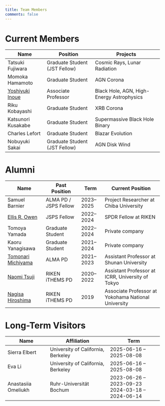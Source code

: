 ```yaml
---
title: Team Members
comments: false
---
```


# Current Members
|Name|Position|Projects|
| ---- | ---- | ---- |
| Tatsuki Fujiwara  |  Graduate Student (JST Fellow)|Cosmic Rays, Lunar Radiation|
| Momoka Hamamoto |  Graduate Student  |AGN Corona|
| [Yoshiyuki Inoue](../../page/profile/) | Associate Professor |Black Hole, AGN, High-Energy Astrophysics|
| Riku Kobayashi  |  Graduate Student  |XRB Corona|
| Katsunori Kusakabe  |  Graduate Student  |Supermassive Black Hole Binary|
| Charles Lefort  |  Graduate Student  |Blazar Evolution|
| Nobuyuki Sakai  |  Graduate Student (JST Fellow)|AGN Disk Wind|

# Alumni

| Name | Past Position | Term | Current Position |
|------|---------------|------|------------------|
| Samuel Barnier | ALMA PD / JSPS Fellow | 2023–2025 | Project Researcher at Chiba University |
| [Ellis R. Owen](https://www.ellisowen.org/) | JSPS Fellow | 2022–2024 | SPDR Fellow at RIKEN |
| Tomoya Yamada | Graduate Student | 2022–2024 | Private company |
| Kaoru Yanagisawa | Graduate Student | 2021–2024 | Private company |
| [Tomonari Michiyama](https://tomonarimitiyama.wixsite.com/mitimomo) | ALMA PD | 2021–2023 | Assistant Professor at Shunan University |
| [Naomi Tsuji](https://www.icrr.u-tokyo.ac.jp/staffs/16247/) | RIKEN iTHEMS PD | 2020–2022 | Assistant Professor at ICRR, University of Tokyo |
| [Nagisa Hiroshima](https://soryushi.ynu.ac.jp/Nhirosima/index.html) | RIKEN iTHEMS PD | 2019 | Associate Professor at Yokohama National University |




# Long-Term Visitors

| Name                | Affiliation                     | Term                        |
|---------------------|----------------------------------|-----------------------------|
| Sierra Elbert       | University of California, Berkeley | 2025-06-16 – 2025-08-08     |
| Eva Li              | University of California, Berkeley | 2025-06-16 – 2025-08-08     |
| Anastasiia Omeliukh | Ruhr-Universität Bochum         | 2023-06-26 – 2023-09-23<br>2024-03-18 – 2024-06-14     |
